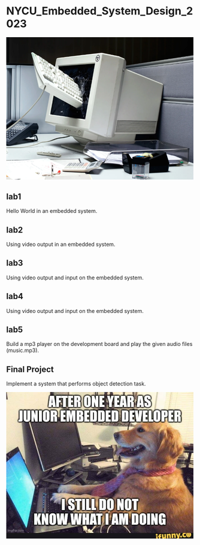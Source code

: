 # NYCU_Embedded_System_Design_2023
<img src="https://github.com/romanycc/NYCU_Embedded_System_Design_2023/blob/main/project/embedded.png" width="500px">

## lab1
Hello World in an embedded system.
## lab2
Using video output in an embedded system.
## lab3
Using video output and input on the embedded system.
## lab4
Using video output and input on the embedded system.
## lab5
Build a mp3 player on the development board and play the given audio files (music.mp3).
## Final Project
Implement a system that performs object detection task.

<img src="https://github.com/romanycc/NYCU_Embedded_System_Design_2023/blob/main/project/embedded2.jpg" width="500px">
